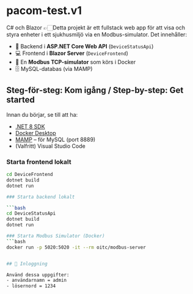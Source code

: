 # pacom-test.v1

C# och Blazor
👉🏻Detta projekt är ett fullstack web app för att visa och styra enheter i ett sjukhusmiljö via en Modbus-simulator.
Det innehåller:

- 🔧 Backend i **ASP.NET Core Web API** (`DeviceStatusApi`)
- 💻 Frontend i **Blazor Server** (`DeviceFrontend`)
- 🐳 En **Modbus TCP-simulator** som körs i Docker
- 🗄️ MySQL-databas (via MAMP)

## Steg-för-steg: Kom igång / Step-by-step: Get started

Innan du börjar, se till att ha:

- [.NET 8 SDK](https://dotnet.microsoft.com/en-us/download)
- [Docker Desktop](https://www.docker.com/products/docker-desktop)
- [MAMP](https://www.mamp.info/) – för MySQL (port 8889)
- (Valfritt) Visual Studio Code

### Starta frontend lokalt

````bash
cd DeviceFrontend
dotnet build
dotnet run

### Starta backend lokalt

```bash
cd DeviceStatusApi
dotnet build
dotnet run

### Starta Modbus Simulator (Docker)
```bash
docker run -p 5020:5020 -it --rm oitc/modbus-server


## 👤 Inloggning

Använd dessa uppgifter:
- användarnamn = admin
- lösernord = 1234


````
